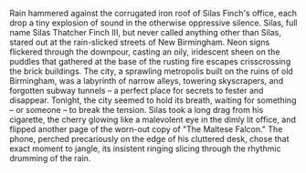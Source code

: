 Rain hammered against the corrugated iron roof of Silas Finch's office, each drop a tiny explosion of sound in the otherwise oppressive silence. Silas, full name Silas Thatcher Finch III, but never called anything other than Silas, stared out at the rain-slicked streets of New Birmingham. Neon signs flickered through the downpour, casting an oily, iridescent sheen on the puddles that gathered at the base of the rusting fire escapes crisscrossing the brick buildings.  The city, a sprawling metropolis built on the ruins of old Birmingham, was a labyrinth of narrow alleys, towering skyscrapers, and forgotten subway tunnels – a perfect place for secrets to fester and disappear. Tonight, the city seemed to hold its breath, waiting for something – or someone – to break the tension. Silas took a long drag from his cigarette, the cherry glowing like a malevolent eye in the dimly lit office, and flipped another page of the worn-out copy of "The Maltese Falcon."  The phone, perched precariously on the edge of his cluttered desk, chose that exact moment to jangle, its insistent ringing slicing through the rhythmic drumming of the rain.
